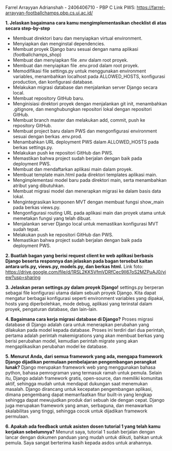 Farrel Arrayyan Adrianshah - 2406406710 - PBP C
Link PWS: https://farrel-arrayyan-footballchamps.pbp.cs.ui.ac.id/

**1. Jelaskan bagaimana cara kamu mengimplementasikan checklist di atas secara step-by-step**
- Membuat direktori baru dan menyiapkan virtual environment.
- Menyiapkan dan menginstal dependencies.
- Membuat proyek Django baru sesuai dengan nama aplikasi (footballchamps_shop)
- Membuat dan menyiapkan file .env dalam root proyek.
- Membuat dan menyiapkan file .env.prod dalam root proyek.
- Memodifikasi file settings.py untuk menggunakan environment variables, menambahkan localhost pada ALLOWED_HOSTS, konfigurasi production, dan konfigurasi database.
- Melakukan migrasi database dan menjalankan server Django secara local.
- Membuat repository GitHub baru.
- Menginisiasi direktori proyek dengan menjalankan git init, menambahkan .gitignore, dan menghubungkan repositori lokal dengan repositori GitHub.
- Membuat branch master dan melakukan add, commit, push ke repository GitHub.
- Membuat project baru dalam PWS dan mengonfigurasi environment sesuai dengan berkas .env.prod.
- Menambahkan URL deployment PWS dalam ALLOWED_HOSTS pada berkas settings.py.
- Melakukan push ke repositori GitHub dan PWS.
- Memastikan bahwa project sudah berjalan dengan baik pada deployment PWS.
- Membuat dan mendaftarkan aplikasi main dalam proyek.
- Membuat template main.html pada direktori templates aplikasi main.
- Mengimplementasi model baru pada direktori main, serta menambahkan atribut yang dibutuhkan.
- Membuat migrasi model dan menerapkan migrasi ke dalam basis data lokal.
- Mengintegrasikan komponen MVT dengan membuat fungsi show_main pada berkas views.py.
- Mengonfigurasi routing URL pada aplikasi main dan proyek utama untuk memetakan fungsi yang telah dibuat.
- Menjalankan server Django local untuk memastikan konfigurasi MVT sudah tepat.
- Melakukan push ke repositori GitHub dan PWS.
- Memastikan bahwa project sudah berjalan dengan baik pada deployment PWS.

**2. Buatlah bagan yang berisi request client ke web aplikasi berbasis Django beserta responnya dan jelaskan pada bagan tersebut kaitan antara urls.py, views.py, models.py, dan berkas html.**
Link foto: https://drive.google.com/file/d/1RSL2KK5VfmVDRfCec9II67oS2MZPuAJ0/view?usp=sharing

**3. Jelaskan peran settings.py dalam proyek Django!**
settings.py berperan sebagai file konfigurasi utama dalam sebuah proyek Django. Kita dapat mengatur berbagai konfigurasi seperti environment variables yang dipakai, hosts yang diperbolehkan, mode debug, aplikasi yang terinstal dalam proyek, pengaturan database, dan lain-lain.

**4. Bagaimana cara kerja migrasi database di Django?**
Proses migrasi database di Django adalah cara untuk menerapkan perubahan yang dilakukan pada model kepada database. Proses ini terdiri dari dua perintah, pertama adalah perintah makemigrations yang akan membuat berkas yang berisi perubahan model, kemudian perintah migrate yang akan mengaplikasikan perubahan model ke database. 

**5. Menurut Anda, dari semua framework yang ada, mengapa framework Django dijadikan permulaan pembelajaran pengembangan perangkat lunak?**
Django merupakan framework web yang menggunakan bahasa python, bahasa pemrograman yang termasuk ramah untuk pemula. Selain itu, Django adalah framework gratis, open-source, dan memiliki komunitas aktif, sehingga mudah untuk mendapat dukungan saat menemukan masalah. Django dirancang untuk kecepatan pengembangan aplikasi, dimana pengembang dapat memanfaatkan fitur built-in yang lengkap sehingga dapat mewujudkan produk dari sebuah ide dengan cepat. Django juga merupakan framework yang aman, serbaguna, dan menawarkan skalabilitas yang tinggi, sehingga cocok untuk dijadikan framework permulaan.

**6. Apakah ada feedback untuk asisten dosen tutorial 1 yang telah kamu kerjakan sebelumnya?**
Menurut saya, tutorial 1 sudah berjalan dengan lancar dengan dokumen panduan yang mudah untuk diikuti, bahkan untuk pemula. Saya sangat berterima kasih kepada asdos untuk arahannya.
